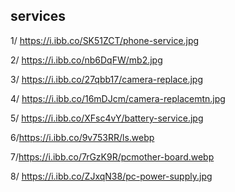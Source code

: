 
## services

1/  https://i.ibb.co/SK51ZCT/phone-service.jpg
 
 2/ https://i.ibb.co/nb6DqFW/mb2.jpg

 3/ https://i.ibb.co/27qbb17/camera-replace.jpg

 4/ https://i.ibb.co/16mDJcm/camera-replacemtn.jpg

 5/ https://i.ibb.co/XFsc4vY/battery-service.jpg

 6/https://i.ibb.co/9v753RR/ls.webp
 
 7/https://i.ibb.co/7rGzK9R/pcmother-board.webp

 8/ https://i.ibb.co/ZJxqN38/pc-power-supply.jpg